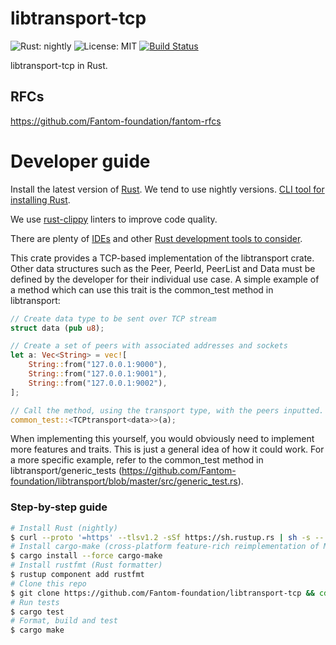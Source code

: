 libtransport-tcp
===========
![Rust: nightly](https://img.shields.io/badge/Rust-nightly-blue.svg) ![License: MIT](https://img.shields.io/badge/License-MIT-green.svg) [![Build Status](https://travis-ci.org/Fantom-foundation/evm-rs.svg?branch=master)](https://travis-ci.org/Fantom-foundation/evm-rs)

libtransport-tcp in Rust.

## RFCs

https://github.com/Fantom-foundation/fantom-rfcs

# Developer guide

Install the latest version of [Rust](https://www.rust-lang.org). We tend to use nightly versions. [CLI tool for installing Rust](https://rustup.rs).

We use [rust-clippy](https://github.com/rust-lang-nursery/rust-clippy) linters to improve code quality.

There are plenty of [IDEs](https://areweideyet.com) and other [Rust development tools to consider](https://github.com/rust-unofficial/awesome-rust#development-tools).

This crate provides a TCP-based implementation of the libtransport crate. Other data structures such as the Peer, PeerId,
PeerList and Data must be defined by the developer for their individual use case. A simple example of a method which can
use this trait is the common_test method in libtransport:

```rust
// Create data type to be sent over TCP stream
struct data (pub u8);

// Create a set of peers with associated addresses and sockets
let a: Vec<String> = vec![
    String::from("127.0.0.1:9000"),
    String::from("127.0.0.1:9001"),
    String::from("127.0.0.1:9002"),
];

// Call the method, using the transport type, with the peers inputted.
common_test::<TCPtransport<data>>(a);
```

When implementing this yourself, you would obviously need to implement more features and traits. This is just a general
idea of how it could work. For a more specific example, refer to the common_test method in libtransport/generic_tests
(https://github.com/Fantom-foundation/libtransport/blob/master/src/generic_test.rs).

### Step-by-step guide
```bash
# Install Rust (nightly)
$ curl --proto '=https' --tlsv1.2 -sSf https://sh.rustup.rs | sh -s -- --default-toolchain nightly
# Install cargo-make (cross-platform feature-rich reimplementation of Make)
$ cargo install --force cargo-make
# Install rustfmt (Rust formatter)
$ rustup component add rustfmt
# Clone this repo
$ git clone https://github.com/Fantom-foundation/libtransport-tcp && cd libtransport-tcp
# Run tests
$ cargo test
# Format, build and test
$ cargo make
```
